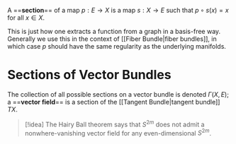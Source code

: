 A ==**section**== of a map $p:E\to X$ is a map $s:X\to E$ such that $p\circ s(x) = x$ for all $x\in X$.

This is just how one extracts a function from a graph in a basis-free way. Generally we use this in the context of [[Fiber Bundle|fiber bundles]], in which case $p$ should have the same regularity as the underlying manifolds.

# Sections of Vector Bundles

The collection of all possible sections on a vector bundle is denoted $\Gamma(X,E)$; a ==**vector field**== is a section of the [[Tangent Bundle|tangent bundle]] $TX$.

>[!idea]
>The Hairy Ball theorem says that $S^{2m}$ does not admit a nonwhere-vanishing vector field for any even-dimensional $S^{2m}$.